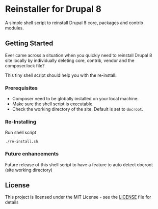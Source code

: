 # Reinstaller for Drupal 8

A simple shell script to reinstall Drupal 8 core, packages and contrib modules.

## Getting Started

Ever came across a situation when you quickly need to reinstall Drupal 8 site locally by individually deleting core, contrib, vendor and the composer.lock file?

This tiny shell script should help you with the re-install.

### Prerequisites

- Composer need to be globally installed on your local machine.
- Make sure the shell script is executable.
- Check the working directory of the site. Default is set to ``docroot``. 

### Re-Installing

Run shell script

```
./re-install.sh
```

### Future enhancements

Future release of this shell script to have a feature to auto detect docroot (site working directory) 

## License

This project is licensed under the MIT License - see the [LICENSE](LICENSE) file for details